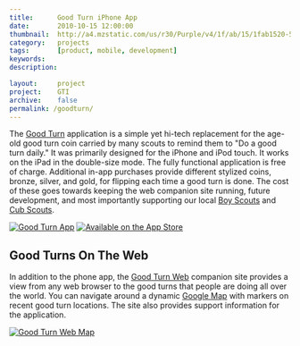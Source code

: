 ```yaml
---
title: 		Good Turn iPhone App
date: 		2010-10-15 12:00:00
thumbnail: 	http://a4.mzstatic.com/us/r30/Purple/v4/1f/ab/15/1fab1520-5100-718d-479a-ffb78c4897bc/mzl.zwpmuekx.175x175-75.jpg
category: 	projects
tags: 		[product, mobile, development]
keywords:
description:

layout: 	project
project: 	GTI
archive:	false
permalink: /goodturn/
---
```

The [Good Turn][GoodTurnApp] application is a simple yet hi-tech
replacement for the age-old good turn coin carried by many scouts to
remind them to "Do a good turn daily." It was primarily designed for the
iPhone and iPod touch. It works on the iPad in the double-size mode. The
fully functional application is free of charge. Additional in-app
purchases provide different stylized coins, bronze, silver, and gold,
for flipping each time a good turn is done. The cost of these goes
towards keeping the web companion site running, future development, and
most importantly supporting our local [Boy Scouts][Troop349] and [Cub
Scouts][Pack349].


[![Good Turn App][1]][3]
[![Available on the App Store][2]][3]

## Good Turns On The Web

In addition to the phone app, the [Good Turn Web][GoodTurnWeb] companion
site provides a view from any web browser to the good turns that people
are doing all over the world. You can navigate around a dynamic [Google
Map][GoogleMaps] with markers on recent good turn locations. The site
also provides support information for the application.

[![Good Turn Web Map]({{"/projects/goodturn-web-map.png"|prepend:site.assetsurl}})][GoodTurnWeb]

 [GoodTurnApp]: http://itunes.apple.com/us/app/good-turn/id380482273?mt=8
 [GoodTurnWeb]: http://goodturn.stephenhouser.com/
 [Troop349]: https://sites.google.com/a/stephenhouser.com/troop349/
 [Pack349]: https://sites.google.com/site/pack349buxton/
 [GoogleMaps]: http://maps.google.com/
 [AppStore]: http://itunes.apple.com/us/genre/mobile-software-applications/id36?mt=8
 [appicon-highres]: http://a3.mzstatic.com/us/r30/Purple/v4/0f/24/75/0f24757a-0373-25dd-ab7f-577c08e6a311/icon350x350.jpeg
 [appicon]: http://a1.mzstatic.com/us/r30/Purple/v4/0f/24/75/0f24757a-0373-25dd-ab7f-577c08e6a311/icon175x175.png
  [1]: http://a4.mzstatic.com/us/r30/Purple/v4/1f/ab/15/1fab1520-5100-718d-479a-ffb78c4897bc/mzl.zwpmuekx.175x175-75.jpg
  [2]: http://goodturn.stephenhouser.com/images/AvailableOnTheAppStore-Small.png
  [3]: http://itunes.apple.com/us/app/good-turn/id380482273?mt=8


